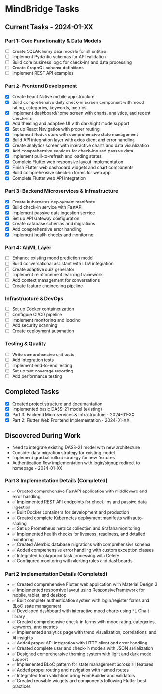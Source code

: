 # MindBridge Tasks

## Current Tasks - 2024-01-XX

### Part 1: Core Functionality & Data Models
- [ ] Create SQLAlchemy data models for all entities
- [ ] Implement Pydantic schemas for API validation
- [ ] Build core business logic for check-ins and data processing
- [ ] Create GraphQL schema definitions
- [ ] Implement REST API examples

### Part 2: Frontend Development
- [x] Create React Native mobile app structure
- [x] Build comprehensive daily check-in screen component with mood rating, categories, keywords, metrics
- [x] Implement dashboard/home screen with charts, analytics, and recent check-ins
- [x] Add theming and adaptive UI with dark/light mode support
- [x] Set up React Navigation with proper routing
- [x] Implement Redux store with comprehensive state management
- [x] Build API integration layer with axios client and error handling
- [x] Create analytics screen with interactive charts and data visualization
- [x] Add comprehensive services for check-ins and passive data
- [x] Implement pull-to-refresh and loading states
- [x] Complete Flutter web responsive layout implementation
- [x] Finish Flutter web dashboard widgets and chart components
- [x] Build comprehensive check-in forms for web app
- [x] Complete Flutter web API integration

### Part 3: Backend Microservices & Infrastructure
- [x] Create Kubernetes deployment manifests
- [x] Build check-in service with FastAPI
- [x] Implement passive data ingestion service
- [x] Set up API Gateway configuration
- [x] Create database schemas and migrations
- [x] Add comprehensive error handling
- [x] Implement health checks and monitoring

### Part 4: AI/ML Layer
- [ ] Enhance existing mood prediction model
- [ ] Build conversational assistant with LLM integration
- [ ] Create adaptive quiz generator
- [ ] Implement reinforcement learning framework
- [ ] Add context management for conversations
- [ ] Create feature engineering pipeline

### Infrastructure & DevOps
- [ ] Set up Docker containerization
- [ ] Configure CI/CD pipeline
- [ ] Implement monitoring and logging
- [ ] Add security scanning
- [ ] Create deployment automation

### Testing & Quality
- [ ] Write comprehensive unit tests
- [ ] Add integration tests
- [ ] Implement end-to-end testing
- [ ] Set up test coverage reporting
- [ ] Add performance testing

## Completed Tasks
- [x] Created project structure and documentation
- [x] Implemented basic DASS-21 model (existing)
- [x] Part 3: Backend Microservices & Infrastructure - 2024-01-XX
- [x] Part 2: Flutter Web Frontend Implementation - 2024-01-XX

## Discovered During Work
- Need to integrate existing DASS-21 model with new architecture
- Consider data migration strategy for existing model
- Implement gradual rollout strategy for new features
- Authentication flow implementation with login/signup redirect to homepage - 2024-01-XX

### Part 3 Implementation Details (Completed)
- ✅ Created comprehensive FastAPI application with middleware and error handling
- ✅ Implemented REST API endpoints for check-ins and passive data ingestion
- ✅ Built Docker containers for development and production
- ✅ Created complete Kubernetes deployment manifests with auto-scaling
- ✅ Set up Prometheus metrics collection and Grafana monitoring
- ✅ Implemented health checks for liveness, readiness, and detailed monitoring
- ✅ Created Alembic database migrations with comprehensive schema
- ✅ Added comprehensive error handling with custom exception classes
- ✅ Integrated background task processing with Celery
- ✅ Configured monitoring with alerting rules and dashboards

### Part 2 Implementation Details (Completed)
- ✅ Created comprehensive Flutter web application with Material Design 3
- ✅ Implemented responsive layout using ResponsiveFramework for mobile, tablet, and desktop
- ✅ Built complete authentication system with login/register forms and BLoC state management
- ✅ Developed dashboard with interactive mood charts using FL Chart library
- ✅ Created comprehensive check-in forms with mood rating, categories, keywords, and metrics
- ✅ Implemented analytics page with trend visualization, correlations, and AI insights
- ✅ Added proper API integration with HTTP client and error handling
- ✅ Created complete user and check-in models with JSON serialization
- ✅ Designed comprehensive theming system with light and dark mode support
- ✅ Implemented BLoC pattern for state management across all features
- ✅ Added proper routing and navigation with named routes
- ✅ Integrated form validation using FormBuilder and validators
- ✅ Created reusable widgets and components following Flutter best practices 